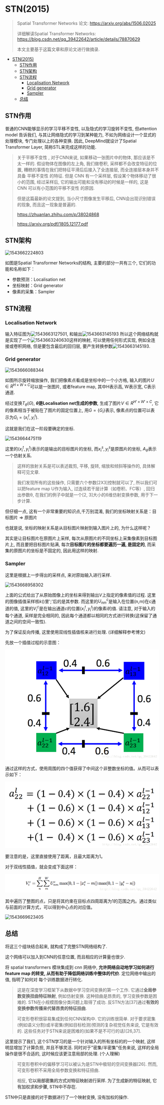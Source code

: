 # STN(2015)

> Spatial Transformer Networks 论文: https://arxiv.org/abs/1506.02025
>
> 详细解读Spatial Transformer Networks: https://blog.csdn.net/qq_39422642/article/details/78870629
>
> 本文主要基于这篇文章和原论文进行做摘录.

* [STN(2015)](#stn2015)
  * [STN作用](#stn作用)
  * [STN架构](#stn架构)
  * [STN流程](#stn流程)
    * [Localisation Network](#localisation-network)
    * [Grid generator](#grid-generator)
    * [Sampler](#sampler)
  * [总结](#总结)

## STN作用

普通的CNN能够显示的学习平移不变性, 以及隐式的学习旋转不变性, 但attention model 告诉我们, 与其让网络隐式的学习到某种能力, 不如为网络设计一个显式的处理模块, 专门处理以上的各种变换. 因此, DeepMind就设计了Spatial Transformer Layer, 简称STL来完成这样的功能.

> 关于平移不变性 , 对于CNN来说, 如果移动一张图片中的物体, 那应该是不太一样的. 假设物体在图像的左上角, 我们做卷积, 采样都不会改变特征的位置, 糟糕的事情在我们把特征平滑后后接入了全连接层, 而全连接层本身并不具备 平移不变性 的特征. 但是 CNN 有一个采样层, 假设某个物体移动了很小的范围, 经过采样后, 它的输出可能和没有移动的时候是一样的, 这是 CNN 可以有小范围的平移不变性 的原因. ﻿
>
> 但是这篇最新的论文提到, 当小尺寸图像发生平移后, CNN会出现识别错误的现象, 而且这一现象是普遍的.
>
> https://zhuanlan.zhihu.com/p/38024868
>
> https://arxiv.org/pdf/1805.12177.pdf

## STN架构

![1543662224803](assets/1543662224803.png)

如图是Spatial Transformer Networks的结构, 主要的部分一共有三个, 它们的功能和名称如下：

- 参数预测：Localisation net
- 坐标映射：Grid generator
- 像素的采集：Sampler

## STN流程

### Localisation Network

输入特征图为![1543663127501](assets/1543663127501.png), 和输出![1543663145193](assets/1543663145193.png) 所以这个网络结构就是实现了一个![1543663240630](assets/1543663240630.png)这样的映射, 可以使用任何形式实现, 例如全连接或卷积网络, 但是要包含最后的回归层, 要产生转换参数![1543663145193](assets/1543663145193.png).

### Grid generator

![1543666088344](assets/1543666088344.png)

如图所示旋转缩放操作, 我们把像素点看成是坐标中的一个小方格, 输入的图片$U∈R^{H \times W \times C}$可以是一张图片, 或者feature map, 其中H表示高, W表示宽, C表示通道.

经过变换$T_θ(G)$, **$θ$是Localisation net生成的参数**, 生成了图片$V∈R^{H′ \times W′ \times C}$, 它的像素相当于被贴在了图片的固定位置上, 用$G=\{G_i\}$表示, 像素点的位置可以表示为$G_i=(x^t_i,y^t_i)$.

这就是我们在这一阶段要确定的坐标.

![1543664475119](assets/1543664475119.png)

这里的$(x_i^t, y_i^t)$表示的是输出的目标图片的坐标, 而$x_i^s,y_i^s$是原图片的坐标, $A_\theta$表示一个仿射关系.

> 这样的放射关系是可以表述裁剪, 平移, 旋转, 缩放和倾斜等操作的, 具体解释可见文章.
>
> 我们发现所有的这些操作, 只需要六个参数[2X3]控制就可以了, 所以我们可以把feature map U作为输入, 过连续若干层计算（如卷积、FC等）, 回归出参数θ, 在我们的例子中就是一个[2, 3]大小的6维仿射变换参数, 用于下一步计算.

但仔细一点, 这有一个非常重要的知识点,千万别混淆, 我们的坐标映射关系是：目标图片 => 原图片

也就是说, 坐标的映射关系是从目标图片映射到输入图片上的, 为什么这样呢？

其实是让目标图片在原图片上采样, 每次从原图片的不同坐标上采集像素到目标图片上, 而且要把目标图片贴满, 每次**目标图片的坐标都要遍历一遍, 是固定的**, 而采集的原图片的坐标是不固定的, 因此用这样的映射.

### Sampler

这里是根据上一步得出的采样点, 来对原始输入进行采样.

![1543668958302](assets/1543668958302.png)

上面的公式给出了从原始图像上的坐标来得到输出$V$上指定的像素值的过程. 这里的图像插值采样核$k()$里';'后的是其参数. 而这里的$U_{nm}^c$是输入在位置(n,m)在c通道的值, 这里的$V_i^c$是在输出通道$c$的位置$(x_i^t,y_i^t)$的像素i的值. 请注意, 对于输入的每个通道, 采样是完全相同的, 因此每个通道都以相同的方式进行转换(这保留了通道之间的空间一致性).

为了保证反向传播, 这里使用双线性插值核来进行处理. (详细解释参考博文)

先放一个插值过程的示意图：

![](assets/2019-05-19-20-28-33.png)

通过这样的方式，使用周围的四个值获得了中间这个非整数坐标的值。从而可以表示如下：

![](assets/2019-05-19-20-40-22.png)

要注意的是，这里直接使用了距离，且最大距离为1。

对于双线性插值，就会变成下面这样：

![](assets/2019-05-19-20-41-30.png)

其中遍历了整图的点，只是将其约束在目标点四周距离为1的范围之内。通过类似与前面的计算方式，可以得到中心点的对应值。

![1543669623405](assets/1543669623405.png)

## 总结

将这三个组块结合起来, 就构成了完整STN网络结构了.

这个网络可以加入到CNN的任意位置, 而且相应的计算量也很少.

将 spatial transformers 模块集成到 cnn 网络中, **允许网络自动地学习如何进行 feature map 的转变, 从而有助于降低网络训练中整体的代价**. 定位网络中输出的值, 指明了如何对 每个训练数据进行转化.

> 这是在深度学习框架下从数据中学习空间变换的第一个工作. 它通过**全局参数变换扭曲特征映射**, 例如仿射变换. 这种扭曲是昂贵的, 学习变换参数是困难的. STN在小规模图像分类问题上取得了成功. 反STN方法[37]通过**有效的变换参数传播来代替昂贵的特征扭曲**.
>
> 可变形卷积很容易集成到任何CNN架构中. 它的训练很简单. 对于要求密集(例如语义分割)或半密集(例如目标检测)预测的复杂视觉任务来说, 它是有效的. 这些任务对于STN来说是困难的(如果不是不可行的话)[26,37].

这里提示了我们, 这个STN学习的是一个针对输入的所有坐标的的一个映射, 这样明显增加了计算负担, 并且不够灵活. 同时对于"密集/半密集"任务来说, 这样的全局操作是很不合适的, 这时候应该更注意局部的处理. (个人理解)

> 可变形卷积中的偏移学习可以被认为是STN中极轻的空间变换器[26]. 然而, 可变形卷积不采用全局参数变换和特征扭曲.
>
> 相反, **它以局部密集的方式对特征映射进行采样. 为了生成新的特征映射, 它有加权求和步骤, STN中不存在.**

STN中只是直接的对于数据进行了一个映射变换, 没有加权的操作.
